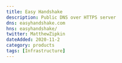 ```yaml
---
title: Easy Handshake
description: Public DNS over HTTPS server 
dns: easyhandshake.com
hns: easyhandshake/
twitter: MatthewZipkin
dateAdded: 2020-11-2
category: products
tags: [Infrastructure]
---
```

